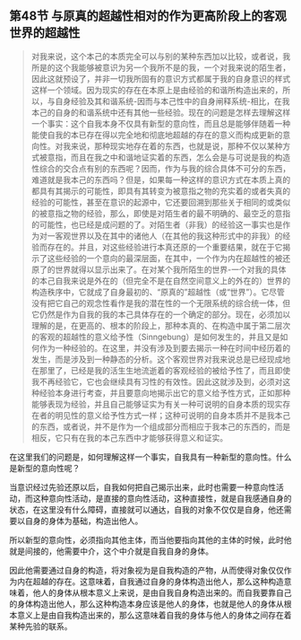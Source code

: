 <h2>第48节 与原真的超越性相对的作为更高阶段上的客观世界的超越性</h2><blockquote data-pid="aDCHx7sc">对我来说，这个本己的本质完全可以与别的某种东西加以比较，或者说，我所是的这个我能够被意识为另一个我所不是的我，一个对我来说的陌生者，因此这就预设了，并非一切我所固有的意识方式都属于我的自身意识的样式这样一个领域。因为现实的存在在本原上是由经验的和谐所构造出来的，所以，与自身经验及其和谐系统-因而与本己性中的自身闸释系统-相比，在我本己的自身的和谐系统中还有其他一些经验。现在的问题是怎样去理解这样一个事实：这个自我本身不仅具有新型的意向性，而且总是能够伴随着一种能使自我的本已存在得以完全地和彻底地超越的存在的意义而构成更新的意向性。对我来说，那种现实地存在着的东西，也就是说，那种不仅以某种方式被意指，而且在我之中和谐地证实着的东西，怎么会是与可说是我的构造性综合的交合点有别的东西呢？因而，作为与我的综合具体不可分的东西，难道就是我本己的东西吗？但是，如果每一种这样的意识方式在本质上真的都具有其揭示的可能性，即具有其转变为被意指之物的充实着的或者失真的经验的可能性，甚至在意识的起源中，它还要回溯到那些关于相同的或类似的被意指之物的经验，那么，即使是对陌生者的最不明确的、最空乏的意指的可能性，也已经是成问题的了。对陌生者（非我）的经验这一事实也是作为对一客观世界以及在其中的诸他人（在其他的我这种形式中的非我）的经验而存在的。并且，对这些经验进行本真还原的一个重要结果，就在于它揭示了这些经验的一个意向的最深层面，在其中，一个作为内在超越性的被还原了的世界就得以显示出来了。在对某个我所陌生的世界-一个对我的具体的本己自我来说是外在的（但完全不是在自然空间意义上的外在的）世界的构造秩序中，它就成了自身最初的、“原真的”超越性（或“世界”）。它尽管没有把它自己的观念性看作是我的潜在性的一个无限系统的综合统一体，但它仍然是作为自我的我的本己具体存在的一个确定的部分。现在，必须加以理解的是，在更高的、根本的阶段上，那种本真的、在构造中属于第二层次的客观的超越性的意义给予性（Sinngebung）是如何发生的，并且又是如何作为一种经验的。在这里，并没有涉及到要去揭示一种在时间中经历着的发生，而是涉及到一种静态的分析。这个客观世界对我来说总是已经现成地在那里了，已经是我的活生生地流逝着的客观经验的被给予性了，而且即使我不再经验它，它也会继续具有习性的有效性。因此这就涉及到，必须对这种经验本身进行考查，并且要意向地揭示出它的意义给予性方式，正如那种能够表现为经验，并且自己能够证实为有关一种可说明的自身本质的现实存在者的明见性的意义给予性方式一样；这种可说明的自身本质并不是我本己的东西，或者说，并不是作为一个组成部分而相应于我本己的东西的，而是相反，它只有在我的本己东西中才能够获得意义和证实。</blockquote><p data-pid="b3-Ge_F1">在这里我们的问题是，如何理解这样一个事实，自我具有一种新型的意向性。什么是新型的意向性呢？</p><p data-pid="zp9WMQlJ">当意识经过先验还原以后，自我如何把自己揭示出来，此时也需要一种意向性活动，而这种意向性活动，是直接的意向性活动，这种直接性，就是自我感通自身的状态，在这里没有什么障碍，直接就可以通达，自我的对象不仅仅是自身，他还需要以自身的身体为基础，构造出他人。</p><p data-pid="YCwNSDKR">所以新型的意向性，必须指向其他主体，而当他要指向其他的主体的时候，此时他就是间接的，他需要中介，这个中介就是自我自身的身体。</p><p data-pid="l9ZELwPs">因此他需要通过自身的构造，将对象视为是自我构造的产物，从而使得对象仅仅作为内在超越的存在。这意味着，自我通过自身的身体构造出他人，那么这种构造意味着，他人的身体从根本意义上来说，是由自我自身构造出来的。而自我要靠自己的身体构造出他人，那么这种构造本身应该是他人的身体，也就是他人的身体从根本意义上是由自我构造出来的，那么这意味着自我的身体与他人的身体之间存在着某种先验的联系。</p><p></p>